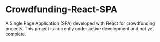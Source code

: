# Crowdfunding-React-SPA
A Single Page Application (SPA) developed with React for crowdfunding projects. This project is currently under active development and not yet complete.
